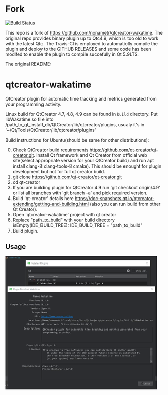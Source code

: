 # Fork

[![Build Status](https://travis-ci.org/BlurryLight/qtcreator-wakatime.svg?branch=master)](https://travis-ci.org/BlurryLight/qtcreator-wakatime)

This repo is a fork of https://github.com/nonametr/qtcreator-wakatime. The original repo provides binary plugin up to Qtc4.9, which is too old to work with the latest Qtc.
The Travis-CI is employed to automaticlly compile the plugin and deploy to the GITHUB RELEASES and some code has been modifed to enable the plugin to compile succefully in Qt 5.9LTS.

The original README:
# qtcreator-wakatime
QtCreator plugin for automatic time tracking and metrics generated from your programming activity.

Linux build for QtCreator 4.7, 4.8, 4.9 can be found in `build` directory. Put libWakatime.so file into /path_to_qt_install_dir/QtCreator/lib/qtcreator/plugins, usualy it's in '~/Qt/Tools/QtCreator/lib/qtcreator/plugins'

Build instructions for Ubuntu(should be same for other distributions):

0. Check QtCreator build requirements https://github.com/qt-creator/qt-creator.git. Install Qt framework and Qt Creator from official web site(select appropriate version for your QtCreator build) and run apt install clang-8 clang-tools-8 cmake). This should be enought for plugin development but not for full qt creator build.
1. git clone https://github.com/qt-creator/qt-creator.git
2. cd qt-creator
3. If you are building plugin for QtCreator 4.9 run 'git checkout origin/4.9' or list all branches with 'git branch -a' and pick required version.
4. Build 'qt-creator' details here https://doc-snapshots.qt.io/qtcreator-extending/getting-and-building.html (also you can run build from other Qt Creator).
5. Open 'qtcreator-wakatime' project with qt creator
6. Replace "path_to_build" with your build directory isEmpty(IDE_BUILD_TREE): IDE_BUILD_TREE = "path_to_build"
7. Build plugin.

## Usage
![preview](./preview.gif)
